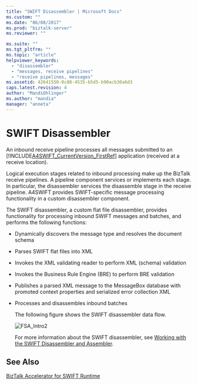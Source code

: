 ```yaml
---
title: "SWIFT Disassembler | Microsoft Docs"
ms.custom: ""
ms.date: "06/08/2017"
ms.prod: "biztalk-server"
ms.reviewer: ""

ms.suite: ""
ms.tgt_pltfrm: ""
ms.topic: "article"
helpviewer_keywords: 
  - "disassembler"
  - "messages, receive pipelines"
  - "receive pipelines, messages"
ms.assetid: 42641550-0c88-4535-b5d5-b90acb30a6d3
caps.latest.revision: 4
author: "MandiOhlinger"
ms.author: "mandia"
manager: "anneta"
---
```

# SWIFT Disassembler
An inbound receive pipeline processes all messages submitted to an [!INCLUDE[A4SWIFT_CurrentVersion_FirstRef](../../includes/a4swift-currentversion-firstref-md.md)] application (received at a receive location).  
  
 Logical execution stages related to inbound processing make up the BizTalk receive pipelines. A pipeline component services or implements each stage. In particular, the disassembler services the disassemble stage in the receive pipeline. A4SWIFT provides SWIFT-specific message processing functionality in a custom disassembler component.  
  
 The SWIFT disassembler, a custom flat file disassembler, provides functionality for processing inbound SWIFT messages and batches, and performs the following functions:  
  
- Dynamically discovers the message type and resolves the document schema  
  
- Parses SWIFT flat files into XML  
  
- Invokes the XML validating reader to perform XML (schema) validation  
  
- Invokes the Business Rule Engine (BRE) to perform BRE validation  
  
- Publishes a parsed XML message to the MessageBox database with promoted context properties and serialized error collection XML  
  
- Processes and disassembles inbound batches  
  
  The following figure shows the SWIFT disassembler data flow.  
  
  ![](../../adapters-and-accelerators/accelerator-swift/media/fsa-intro2.gif "FSA_Intro2")  
  
  For more information about the SWIFT disassembler, see [Working with the SWIFT Disassembler and Assembler](../../adapters-and-accelerators/accelerator-swift/working-with-the-swift-disassembler-and-assembler.md).  
  
## See Also  
 [BizTalk Accelerator for SWIFT Runtime](../../adapters-and-accelerators/accelerator-swift/biztalk-accelerator-for-swift-runtime.md)
